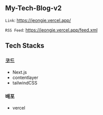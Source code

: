 ## My-Tech-Blog-v2
`Link`: https://jeongje.vercel.app/

`RSS Feed`: https://jeongje.vercel.app/feed.xml

## Tech Stacks

### 코드
- Next.js
- contentlayer
- tailwindCSS
### 배포
- vercel

